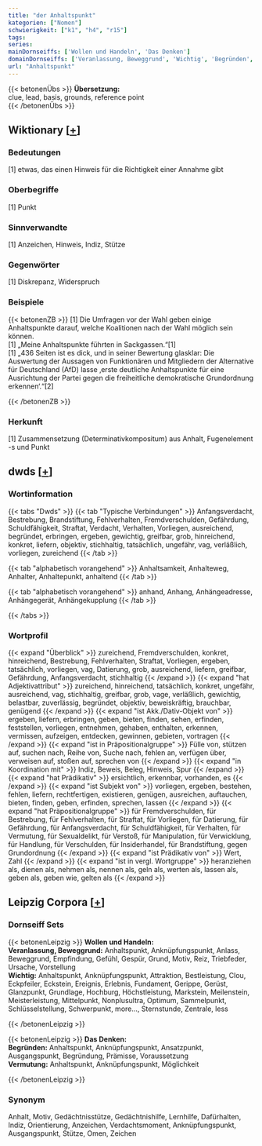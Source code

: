 ```yaml
---
title: "der Anhaltspunkt"
kategorien: ["Nomen"]
schwierigkeit: ["k1", "h4", "r15"]
tags:
series:
mainDornseiffs: ['Wollen und Handeln', 'Das Denken']
domainDornseiffs: ['Veranlassung, Beweggrund', 'Wichtig', 'Begründen', 'Vermutung']
url: "Anhaltspunkt"
---
```


{{< betonenÜbs >}}
**Übersetzung:**  
clue, lead, basis, grounds, reference point  
{{< /betonenÜbs >}}

## Wiktionary [[+](https://de.wiktionary.org/wiki/Anhaltspunkt)]

### Bedeutungen
[1] etwas, das einen Hinweis für die Richtigkeit einer Annahme gibt  

### Oberbegriffe
[1] Punkt  

### Sinnverwandte
[1] Anzeichen, Hinweis, Indiz, Stütze  

### Gegenwörter
[1] Diskrepanz, Widerspruch  

### Beispiele
{{< betonenZB >}}
[1] Die Umfragen vor der Wahl geben einige Anhaltspunkte darauf, welche Koalitionen nach der Wahl möglich sein können.  
[1] „Meine Anhaltspunkte führten in Sackgassen.“[1]  
[1] „436 Seiten ist es dick, und in seiner Bewertung glasklar: Die Auswertung der Aussagen von Funktionären und Mitgliedern der Alternative für Deutschland (AfD) lasse ‚erste deutliche Anhaltspunkte für eine Ausrichtung der Partei gegen die freiheitliche demokratische Grundordnung erkennen‘.“[2]  

{{< /betonenZB >}}
### Herkunft
[1] Zusammensetzung (Determinativkompositum) aus Anhalt, Fugenelement -s und Punkt  



## dwds [[+](https://www.dwds.de/wb/Anhaltspunkt)]

### Wortinformation
{{< tabs "Dwds" >}}
{{< tab "Typische Verbindungen" >}}
Anfangsverdacht, Bestrebung, Brandstiftung, Fehlverhalten, Fremdverschulden, Gefährdung, Schuldfähigkeit, Straftat, Verdacht, Verhalten, Vorliegen, ausreichend, begründet, erbringen, ergeben, gewichtig, greifbar, grob, hinreichend, konkret, liefern, objektiv, stichhaltig, tatsächlich, ungefähr, vag, verläßlich, vorliegen, zureichend
{{< /tab >}}

{{< tab "alphabetisch vorangehend" >}}
Anhaltsamkeit, Anhalteweg, Anhalter, Anhaltepunkt, anhaltend
{{< /tab >}}

{{< tab "alphabetisch vorangehend" >}}
anhand, Anhang, Anhängeadresse, Anhängegerät, Anhängekupplung
{{< /tab >}}

{{< /tabs >}}

### Wortprofil
{{< expand "Überblick" >}} zureichend, Fremdverschulden, konkret, hinreichend, Bestrebung, Fehlverhalten, Straftat, Vorliegen, ergeben, tatsächlich, vorliegen, vag, Datierung, grob, ausreichend, liefern, greifbar, Gefährdung, Anfangsverdacht, stichhaltig {{< /expand >}}
{{< expand "hat Adjektivattribut" >}} zureichend, hinreichend, tatsächlich, konkret, ungefähr, ausreichend, vag, stichhaltig, greifbar, grob, vage, verläßlich, gewichtig, belastbar, zuverlässig, begründet, objektiv, beweiskräftig, brauchbar, genügend {{< /expand >}}
{{< expand "ist Akk./Dativ-Objekt von" >}} ergeben, liefern, erbringen, geben, bieten, finden, sehen, erfinden, feststellen, vorliegen, entnehmen, gehaben, enthalten, erkennen, vermissen, aufzeigen, entdecken, gewinnen, gebieten, vortragen {{< /expand >}}
{{< expand "ist in Präpositionalgruppe" >}} Fülle von, stützen auf, suchen nach, Reihe von, Suche nach, fehlen an, verfügen über, verweisen auf, stoßen auf, sprechen von {{< /expand >}}
{{< expand "in Koordination mit" >}} Indiz, Beweis, Beleg, Hinweis, Spur {{< /expand >}}
{{< expand "hat Prädikativ" >}} ersichtlich, erkennbar, vorhanden, es {{< /expand >}}
{{< expand "ist Subjekt von" >}} vorliegen, ergeben, bestehen, fehlen, liefern, rechtfertigen, existieren, genügen, ausreichen, auftauchen, bieten, finden, geben, erfinden, sprechen, lassen {{< /expand >}}
{{< expand "hat Präpositionalgruppe" >}} für Fremdverschulden, für Bestrebung, für Fehlverhalten, für Straftat, für Vorliegen, für Datierung, für Gefährdung, für Anfangsverdacht, für Schuldfähigkeit, für Verhalten, für Vermutung, für Sexualdelikt, für Verstoß, für Manipulation, für Verwicklung, für Handlung, für Verschulden, für Insiderhandel, für Brandstiftung, gegen Grundordnung {{< /expand >}}
{{< expand "ist Prädikativ von" >}} Wert, Zahl {{< /expand >}}
{{< expand "ist in vergl. Wortgruppe" >}} heranziehen als, dienen als, nehmen als, nennen als, geln als, werten als, lassen als, geben als, geben wie, gelten als {{< /expand >}}

## Leipzig Corpora [[+](https://corpora.uni-leipzig.de/en/res?word=Anhaltspunkt&corpusId=deu_newscrawl-public_2018)]

### Dornseiff Sets
{{< betonenLeipzig >}}
**Wollen und Handeln:**  
**Veranlassung, Beweggrund:** Anhaltspunkt, Anknüpfungspunkt, Anlass, Beweggrund, Empfindung, Gefühl, Gespür, Grund, Motiv, Reiz, Triebfeder, Ursache, Vorstellung  
**Wichtig:** Anhaltspunkt, Anknüpfungspunkt, Attraktion, Bestleistung, Clou, Eckpfeiler, Eckstein, Ereignis, Erlebnis, Fundament, Gerippe, Gerüst, Glanzpunkt, Grundlage, Hochburg, Höchstleistung, Markstein, Meilenstein, Meisterleistung, Mittelpunkt, Nonplusultra, Optimum, Sammelpunkt, Schlüsselstellung, Schwerpunkt, more..., Sternstunde, Zentrale, less  

{{< /betonenLeipzig >}}


{{< betonenLeipzig >}}
**Das Denken:**  
**Begründen:** Anhaltspunkt, Anknüpfungspunkt, Ansatzpunkt, Ausgangspunkt, Begründung, Prämisse, Voraussetzung  
**Vermutung:** Anhaltspunkt, Anknüpfungspunkt, Möglichkeit  

{{< /betonenLeipzig >}}

### Synonym
Anhalt, Motiv, Gedächtnisstütze, Gedächtnishilfe, Lernhilfe, Dafürhalten, Indiz, Orientierung, Anzeichen, Verdachtsmoment, Anknüpfungspunkt, Ausgangspunkt, Stütze, Omen, Zeichen

